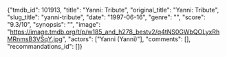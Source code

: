 {"tmdb_id": 101913, "title": "Yanni: Tribute", "original_title": "Yanni: Tribute", "slug_title": "yanni-tribute", "date": "1997-06-16", "genre": "", "score": "9.3/10", "synopsis": "", "image": "https://image.tmdb.org/t/p/w185_and_h278_bestv2/q4tNS0GWbQOLyxRhMRnmsB3VSqY.jpg", "actors": ["Yanni (Yanni)"], "comments": [], "recommandations_id": []}